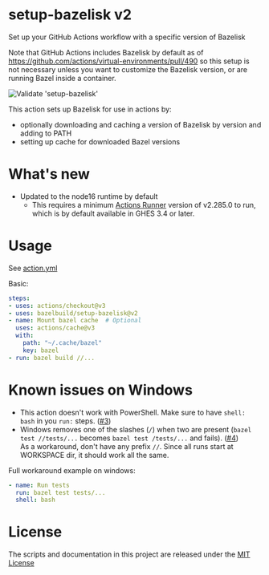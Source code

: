 # setup-bazelisk v2
Set up your GitHub Actions workflow with a specific version of Bazelisk

Note that GitHub Actions includes Bazelisk by default as of <https://github.com/actions/virtual-environments/pull/490> so this setup is not necessary unless you want to customize the Bazelisk version, or are running Bazel inside a container.

![Validate 'setup-bazelisk'](https://github.com/bazelbuild/setup-bazelisk/workflows/Validate%20'setup-bazelisk'/badge.svg)

This action sets up Bazelisk for use in actions by:

- optionally downloading and caching a version of Bazelisk by version and adding to PATH
- setting up cache for downloaded Bazel versions

# What's new

- Updated to the node16 runtime by default
  - This requires a minimum [Actions Runner](https://github.com/actions/runner/releases/tag/v2.285.0) version of v2.285.0 to run, which is by default available in GHES 3.4 or later.

# Usage

See [action.yml](action.yml)

Basic:
```yaml
steps:
- uses: actions/checkout@v3
- uses: bazelbuild/setup-bazelisk@v2
- name: Mount bazel cache  # Optional
  uses: actions/cache@v3
  with:
    path: "~/.cache/bazel"
    key: bazel
- run: bazel build //...
```

# Known issues on Windows
* This action doesn't work with PowerShell. Make sure to have `shell: bash` in you `run:` steps. ([#3](https://github.com/bazelbuild/setup-bazelisk/issues/3))
* Windows removes one of the slashes (`/`) when two are present (`bazel test //tests/...` becomes `bazel test /tests/...` and fails). ([#4](https://github.com/bazelbuild/setup-bazelisk/issues/4))  
  As a workaround, don't have any prefix `//`. Since all runs start at WORKSPACE dir, it should work all the same.

Full workaround example on windows:
```yaml
- name: Run tests
  run: bazel test tests/...
  shell: bash
```

# License

The scripts and documentation in this project are released under the [MIT License](LICENSE)
